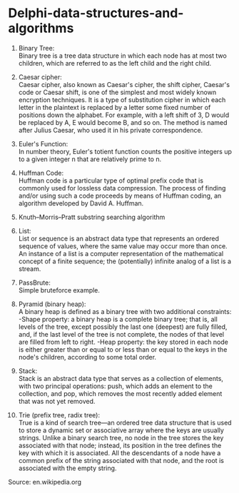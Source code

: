 # Delphi-data-structures-and-algorithms
1. Binary Tree:  
   Binary tree is a tree data structure in which each node has at most two children, which are referred to as the left child and the        right child.

2. Caesar cipher:  
   Caesar cipher, also known as Caesar's cipher, the shift cipher, Caesar's code or Caesar shift, is one of the simplest and most widely    known encryption techniques. It is a type of substitution cipher in which each letter in the plaintext is replaced by a letter some      fixed number of positions down the alphabet. For example, with a left shift of 3, D would be replaced by A, E would become B, and so    on. The method is named after Julius Caesar, who used it in his private correspondence.

3. Euler's Function:  
   In number theory, Euler's totient function counts the positive integers up to a given integer n that are relatively prime to n.

4. Huffman Code:  
   Huffman code is a particular type of optimal prefix code that is commonly used for lossless data compression. The process of finding      and/or using such a code proceeds by means of Huffman coding, an algorithm developed by David A. Huffman.

5. Knuth–Morris–Pratt substring searching algorithm

6. List:  
   List or sequence is an abstract data type that represents an ordered sequence of values, where the same value may occur more than once.    An instance of a list is a computer representation of the mathematical concept of a finite sequence; the (potentially) infinite analog    of a list is a stream.

7. PassBrute:  
   Simple bruteforce example.

8. Pyramid (binary heap):  
   A binary heap is defined as a binary tree with two additional constraints:
   -Shape property: a binary heap is a complete binary tree; that is, all levels of the tree, except possibly the last one (deepest) are     fully filled, and, if the last level of the tree is not complete, the nodes of that level are filled from left to right.
   -Heap property: the key stored in each node is either greater than or equal to or less than or equal to the keys in the node's           children, according to some total order.

9. Stack:  
   Stack is an abstract data type that serves as a collection of elements, with two principal operations: push, which adds an element to    the collection, and pop, which removes the most recently added element that was not yet removed.

10. Trie (prefix tree, radix tree):  
    True is a kind of search tree—an ordered tree data structure that is used to store a dynamic set or associative array where the keys     are usually strings. Unlike a binary search tree, no node in the tree stores the key associated with that node; instead, its             position in the tree defines the key with which it is associated. All the descendants of a node have a common prefix of the string       associated with that node, and the root is associated with the empty string.
    
   Source: en.wikipedia.org
